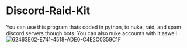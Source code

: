 # Discord-Raid-Kit
You can use this program thats coded in python, to nuke, raid, and spam discord servers though bots. You can also nuke accounts with it aswell
![62463E02-E741-4518-ADE0-C4E2C0359C1F](https://github.com/user-attachments/assets/42901b22-ba94-4bbf-9000-1481047e14e9)
